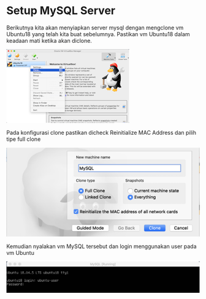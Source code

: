 # Setup MySQL Server

Berikutnya kita akan menyiapkan server mysql dengan mengclone vm Ubuntu18 yang telah kita buat sebelumnya. Pastikan vm Ubuntu18 dalam keadaan mati ketika akan diclone.

![Clone-VM](https://github.com/renosuprastiyo/Batista/blob/master/resources/2_1_clone_3.png)

Pada konfigurasi clone pastikan dicheck Reinitialize MAC Address dan pilih tipe full clone

![Config-Clone](https://github.com/renosuprastiyo/Batista/blob/master/resources/2_2_config_clone.png)

Kemudian nyalakan vm MySQL tersebut dan login menggunakan user pada vm Ubuntu

![Login-VM](https://github.com/renosuprastiyo/Batista/blob/master/resources/2_3_login.png)


